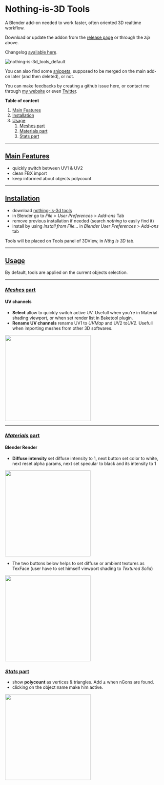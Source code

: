 # Nothing-is-3D Tools

A Blender add-on needed to work faster, often oriented 3D realtime workflow.

Download or update the addon from the [release page](https://github.com/Vinc3r/BlenderScripts/releases/) or through the *zip* above.

Changelog [available here](https://github.com/Vinc3r/BlenderScripts/blob/master/changelog.md).

![nothing-is-3d_tools_default](https://raw.githubusercontent.com/Vinc3r/BlenderScripts/master/_readmeAssets_/nothing-is-3d-tools_default.png)

You can also find some [snippets](https://github.com/Vinc3r/BlenderScripts/tree/master/snippets), supposed to be merged on the main add-on later (and then deleted), or not.

You can make feedbacks by creating a github issue here, or contact me through [my website](https://www.nothing-is-3d.com/contact) or even [Twitter](https://twitter.com/Vinc3r).

**Table of content**

1. <a href="#main-features">Main Features</a>
2. <a href="#installation">Installation</a>
3. <a href="#usage">Usage</a>
    1. <a href="#usage-meshes">Meshes part</a>  
    2. <a href="#usage-materials">Materials part</a>  
    3. <a href="#usage-stats">Stats part</a>
    
---

## [Main Features](#main-features)

- quickly switch between UV1 & UV2
- clean FBX import
- keep informed about objects polycount

---

## [Installation](#installation)

* download [nothing-is-3d tools](https://github.com/Vinc3r/BlenderScripts/releases/)
* in Blender go to *File* > *User Preferences* > *Add-ons* Tab
* remove previous installation if needed (search *nothing* to easily find it)
* install by using *Install from File...* in *Blender User Preferences* > *Add-ons* tab

Tools will be placed on Tools panel of 3DView, in *Nthg is 3D* tab.

---

## [Usage](#usage)

By default, tools are applied on the current objects selection.

---

### [*Meshes* part](#usage-meshes)

#### UV channels

- **Select** allow to quickly switch active UV. Usefull when you're in Material shading viewport, or when set render list in Baketool plugin.
- **Rename UV channels** rename UV1 to *UVMap* and UV2 to*UV2*. Usefull when importing meshes from other 3D softwares.

<img src="https://raw.githubusercontent.com/Vinc3r/BlenderScripts/master/_readmeAssets_/demo-UV-chans.gif" height="280">

---

### [*Materials* part](#usage-materials)

#### Blender Render

- **Diffuse intensity** set diffuse intensity to 1, next button set color to white, next reset alpha params, next set specular to black and its intensity to 1

<img src="https://raw.githubusercontent.com/Vinc3r/BlenderScripts/master/_readmeAssets_/demo-reset-mtl.gif" height="280">

- The two buttons below helps to set diffuse or ambient textures as TexFace (user have to set himself viewport shading to *Textured Solid*)

<img src="https://raw.githubusercontent.com/Vinc3r/BlenderScripts/master/_readmeAssets_/demo-texface.gif" height="280">

### [*Stats* part](#usage-stats)

- show **polycount** as vertices & triangles. Add **±** when nGons are found.
- clicking on the object name make him active.

<img src="https://raw.githubusercontent.com/Vinc3r/BlenderScripts/master/_readmeAssets_/demo-stats.gif" height="280">
